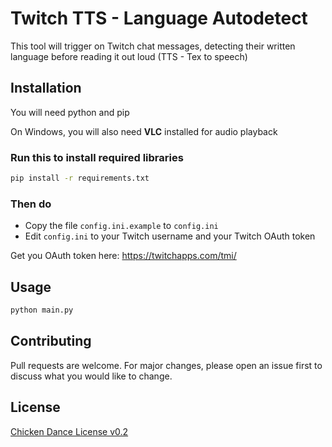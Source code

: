 # Twitch TTS - Language Autodetect

This tool will trigger on Twitch chat messages, detecting their written language before reading it out loud (TTS - Tex to speech)

## Installation

You will need python and pip

On Windows, you will also need **VLC** installed for audio playback

### Run this to install required libraries
```bash
pip install -r requirements.txt
```

### Then do

* Copy the file `config.ini.example` to `config.ini`
* Edit `config.ini` to your Twitch username and your Twitch OAuth token
 
 Get you OAuth token here: https://twitchapps.com/tmi/

## Usage

```bash
python main.py
```

## Contributing
Pull requests are welcome. For major changes, please open an issue first to discuss what you would like to change.

## License
[Chicken Dance License v0.2](https://github.com/supertunaman/cdl/blob/master/COPYING)